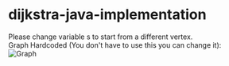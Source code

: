 # dijkstra-java-implementation
Please change variable s to start from a different vertex. <br>
Graph Hardcoded (You don't have to use this you can change it): <br>
![Graph](https://github.com/alperkaya0/djikstra-java-implementation/blob/main/Dijkstra-Algorithm.png)
